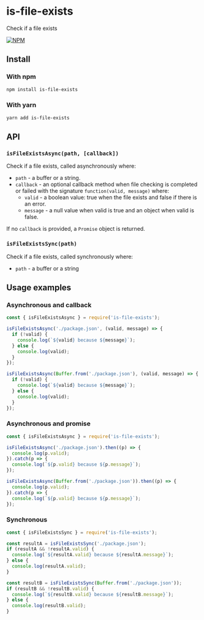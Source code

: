 # is-file-exists
Check if a file exists  

[![NPM](https://nodei.co/npm/is-file-exists.png?downloads=true&downloadRank=true&stars=true)](https://nodei.co/npm/is-file-exists/)

## Install
### With npm
```bash
npm install is-file-exists
``` 

### With yarn
```bash
yarn add is-file-exists
``` 
## API

### `isFileExistsAsync(path, [callback])`
Check if a file exists, called asynchronously where:
- `path` - a buffer or a string.
- `callback` - an optional callback method when file checking is completed or failed with the
  signature `function(valid, message)` where:
    - `valid` - a boolean value: true when the file exists and false if there is an error.
    - `message` - a null value when valid is true and an object when valid is false.

If no `callback` is provided, a `Promise` object is returned.

### `isFileExistsSync(path)`
Check if a file exists, called synchronously where:
- `path` - a buffer or a string


## Usage examples

### Asynchronous and callback
```javascript
const { isFileExistsAsync } = require('is-file-exists');

isFileExistsAsync('./package.json', (valid, message) => {
  if (!valid) {
    console.log(`${valid} because ${message}`);
  } else {
    console.log(valid);
  }
});

isFileExistsAsync(Buffer.from('./package.json'), (valid, message) => {
  if (!valid) {
    console.log(`${valid} because ${message}`);
  } else {
    console.log(valid);
  }
});
```

### Asynchronous and promise
```javascript
const { isFileExistsAsync } = require('is-file-exists');

isFileExistsAsync('./package.json').then((p) => {
  console.log(p.valid);
}).catch(p => {
  console.log(`${p.valid} because ${p.message}`);
});

isFileExistsAsync(Buffer.from('./package.json')).then((p) => {
  console.log(p.valid);
}).catch(p => {
  console.log(`${p.valid} because ${p.message}`);
});
```

### Synchronous
```javascript
const { isFileExistsSync } = require('is-file-exists');

const resultA = isFileExistsSync('./package.json');
if (resultA && !resultA.valid) {
  console.log(`${resultA.valid} because ${resultA.message}`);
} else {
  console.log(resultA.valid);
}

const resultB = isFileExistsSync(Buffer.from('./package.json'));
if (resultB && !resultB.valid) {
  console.log(`${resultB.valid} because ${resultB.message}`);
} else {
  console.log(resultB.valid);
}

```
